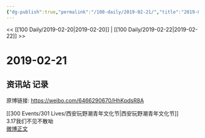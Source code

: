 ```yaml
---
{"dg-publish":true,"permalink":"/100-daily/2019-02-21/","title":"2019-02-21"}
---
```



<< [[100 Daily/2019-02-20\|2019-02-20]] | [[100 Daily/2019-02-22\|2019-02-22]] >>

# 2019-02-21

## 资讯站 记录

原博链接: https://weibo.com/6466290670/HhKpdsR8A

[[300 Events/301 Lives/西安玩野潮青年文化节\|西安玩野潮青年文化节]]  
3.17我们不见不散呦  
[微博正文](https://weibo.com/detail/4342117528540646)
